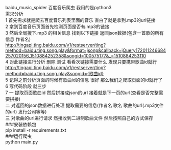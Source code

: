 baidu_music_spider
百度音乐爬虫  我用的是python3 <br>
 需求分析 <br>
1 首先需求就是爬去百度音乐列表里面的音乐    直白了就是拿到.mp3的url链接<br>
2 拿到百度音乐页面首先检测页面是否有.mp3的链接<br>
3 然后全局搜下.mp3 的相关信息   找到以下链接  返回json数据(包含一首歌的所有信息 作者名)<br>
http://tingapi.ting.baidu.com/v1/restserver/ting?method=baidu.ting.song.play&format=jsonp&callback=jQuery172011246684257020156_1510884252358&songid=100575177&_=1510884253110<br>
4 对此链接进行分析  删除 测试 看看次链接需要什么 发现只要携带歌曲id就行<br>
http://tingapi.ting.baidu.com/v1/restserver/ting?method=baidu.ting.song.play&songid={歌曲id}<br>
5 记得之前分析页面的时候有歌曲id的信息   很好   那么我们之爬取页面的id就行了<br>
6 写代码阶段  就三步<br>
7 一 提取页面歌曲id  然后拼接成json的url   接着就是下一页的url(查看是否完整需要拼接)   <br>
  二 对返回的json数据进行处理    提取需要的信息(作者名 歌名 歌曲的url(.mp3文件的url) 发行公司等等)<br>
  三 对歌曲的url进行请求  然接收到二进制歌曲文件  然后按照自己的方式保存<br>
###安装依赖包<br>
pip install -r requirements.txt<br>
###运行爬虫<br>
python main.py<br>
